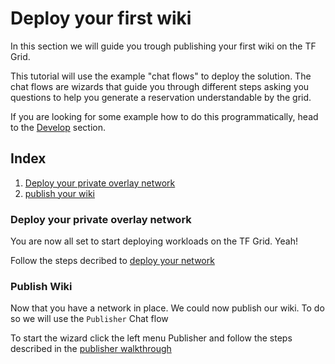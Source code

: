 # Deploy your first wiki

In this section we will guide you trough publishing your first wiki on the TF Grid.

This tutorial will use the example "chat flows" to deploy the solution. The chat flows are wizards that guide you through different steps asking you questions to help you generate a reservation understandable by the grid.

If you are looking for some example how to do this programmatically, head to the [Develop](code.md) section.

## Index
1. [Deploy your private overlay network](#Deploy-your-private-overlay-network)
2. [publish your wiki](#publish-your-wiki)



### Deploy your private overlay network

You are now all set to start deploying workloads on the TF Grid. Yeah!


Follow the steps decribed to [deploy your network](getting_started_network.md)


### Publish Wiki

Now that you have a network in place. We could now publish our wiki. To do so we will use the `Publisher` Chat flow


To start the wizard click the left menu Publisher
and follow the steps described in the [publisher walkthrough](publisher.md)